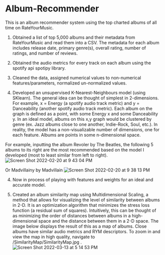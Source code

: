 # Album-Recommender

This is an album recommender system using the top charted albums of all time on RateYourMusic.

1. Obtained a list of top 5,000 albums and their metadata from RateYourMusic and read them into a CSV. The metadata for each album includes release date, primary genre(s), overall rating, number of ratings, and number of reviews.

2. Obtained the audio metrics for every track on each album using the spotify api spotipy library.

3. Cleaned the data, assigned numerical values to non-numerical features/parameters, normalized un-normalized values.

3. Developed an unsupervised K-Nearest-Neighbours model (using SKlearn). The general idea can be thought of simplest in 2-dimensions. For example, x = Energy (a spotify audio track metric) and y = Danceability (another spotify audio track metric). Each album on the graph is defined as a point, with some Energy x and some Danceability y. In an ideal model, albums on this x,y graph would be clustered by genre (ex. Jazz albums close to one another, Indie-Rock, Soul, etc.). In reality, the model has a non-visualizable number of dimensions, one for each feature. Albums are points in some n-dimensional space.

For example, inputting the album Revoler by The Beatles, the following 5 albums to its right are the most recommended based on the model I developed (most to least similar from left to right).
![Screen Shot 2022-02-20 at 9 43 04 PM](https://user-images.githubusercontent.com/82460915/154880486-335e4139-bd6d-4d45-83e9-dd8aac41df24.jpg)


Or Madvillainy by Madvillain
![Screen Shot 2022-02-20 at 9 38 13 PM](https://user-images.githubusercontent.com/82460915/154880035-b1967fc0-a911-4393-85d9-306f4498a907.jpg)


4. Now in process of playing with features and weights for an ideal and accurate model. 

5. Created an album similarity map using Multidimensional Scaling, a method that allows for visualizing the level of similarity between albums in 2-D. It is an optimization algorithm that minimizes the stress loss function (a residual sum of squares). Intuitively, this can be thought of as minimizing the order of distances between albums in a high-dimensional space and the distance between them in a 2-D space. The image below displays the result of this as a map of albums. Close albums have similar audio metrics and RYM descriptors. To zoom in and view the map in high quality, navigate to /SimilarityMap/SimilarityMap.jpg .
![Screen Shot 2022-03-13 at 5 14 53 PM](https://user-images.githubusercontent.com/82460915/158079540-10cd2c5c-a00b-42ee-bc5c-e4a77d02d5be.jpg)
